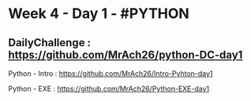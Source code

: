 # Week 4 - Day 1 - #PYTHON

DailyChallenge : https://github.com/MrAch26/python-DC-day1
-

Python - Intro : https://github.com/MrAch26/Intro-Pyhton-day1 <br>

Python - EXE : https://github.com/MrAch26/Python-EXE-day1 <br> 


 
